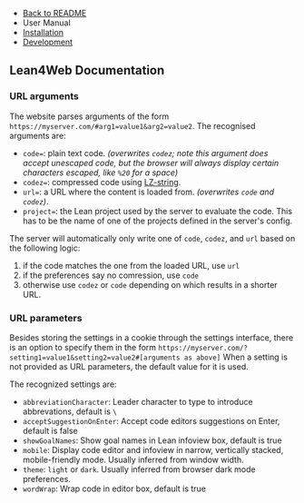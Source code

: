 - [Back to README](../README.md)
- User Manual
- [Installation](./Installation.md)
- [Development](./Development.md)

## Lean4Web Documentation

### URL arguments

The website parses arguments of the form `https://myserver.com/#arg1=value1&arg2=value2`.
The recognised arguments are:

- `code=`: plain text code.
  *(overwrites `codez`; note this argument does accept unescaped code, but the browser will always display certain characters escaped, like `%20` for a space)*
- `codez=`: compressed code using [LZ-string](https://www.npmjs.com/package/lz-string).
- `url=`: a URL where the content is loaded from.
  *(overwrites `code` and `codez`)*.
- `project=`: the Lean project used by the server to evaluate the code. This has to be the name
  of one of the projects defined in the server's config.

The server will automatically only write one of `code`, `codez`, and `url` based on the following
logic:

1. if the code matches the one from the loaded URL, use `url`
2. if the preferences say no comression, use `code`
3. otherwise use `codez` or `code` depending on which results in a shorter URL.

### URL parameters

Besides storing the settings in a cookie through the settings interface, there is an option to specify them in the form `https://myserver.com/?setting1=value1&setting2=value2#[arguments as above]`
When a setting is not provided as URL parameters, the default value for it is used.

The recognized settings are:

- `abbreviationCharacter`: Leader character to type to introduce abbrevations, default is `\`
- `acceptSuggestionOnEnter`: Accept code editors suggestions on Enter, default is false
- `showGoalNames`: Show goal names in Lean infoview box, default is true
- `mobile`: Display code editor and infoview in narrow, vertically stacked, mobile-friendly mode. Usually inferred from window width.
- `theme`: `light` or `dark`. Usually inferred from browser dark mode preferences.
- `wordWrap`: Wrap code in editor box, default is true
